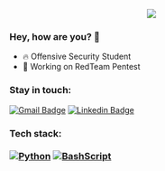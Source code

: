 <p align="center">
<img src="https://camo.githubusercontent.com/af77907120b7c7a670cce4a3272834444cb1c7b1980e94ca562dd9cc92bcf1f3/68747470733a2f2f632e74656e6f722e636f6d2f7042727a76774c7a62776f41414141692f6861636b696e672d6861636b2e676966">
</p>

<h3> Hey, how are you? 👋</h3>

- 🔥 Offensive Security Student 
- 🚀 Working on RedTeam Pentest

### Stay in touch:

[![Gmail Badge](https://img.shields.io/badge/Proton-6209D4?style=for-the-badge&logo=protonmail&logoColor=white)](mailto:all4cepentest@proton.me)
[![Linkedin Badge](https://img.shields.io/badge/-LINKEDIN-0077b5?style=for-the-badge&logo=Linkedin&logoColor=white&link=https://www.linkedin.com/in/allace)](https://www.linkedin.com/in/allace)

### Tech stack: <br></br> <div align="left">  [![Python](https://img.shields.io/badge/Python-14354C?style=for-the-badge&logo=python&logoColor=white)](https://www.python.org/) [![BashScript](https://img.shields.io/badge/BashScript-AC8ABA?style=for-the-badge&logo=typescript&logoColor=white)](https://tiswww.case.edu/php/chet/bash/bashtop.html)
</div>

